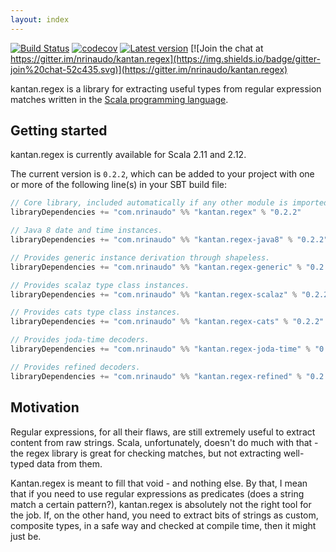 ```yaml
---
layout: index
---
```


[![Build Status](https://travis-ci.org/nrinaudo/kantan.regex.svg?branch=master)](https://travis-ci.org/nrinaudo/kantan.regex)
[![codecov](https://codecov.io/gh/nrinaudo/kantan.regex/branch/master/graph/badge.svg)](https://codecov.io/gh/nrinaudo/kantan.regex)
[![Latest version](https://index.scala-lang.org/nrinaudo/kantan.regex/kantan.regex/latest.svg)](https://index.scala-lang.org/nrinaudo/kantan.regex)
[![Join the chat at https://gitter.im/nrinaudo/kantan.regex](https://img.shields.io/badge/gitter-join%20chat-52c435.svg)](https://gitter.im/nrinaudo/kantan.regex)

kantan.regex is a library for extracting useful types from regular expression matches written in the
[Scala programming language](http://www.scala-lang.org).

## Getting started

kantan.regex is currently available for Scala 2.11 and 2.12.

The current version is `0.2.2`, which can be added to your project with one or more of the following line(s)
in your SBT build file:

```scala
// Core library, included automatically if any other module is imported.
libraryDependencies += "com.nrinaudo" %% "kantan.regex" % "0.2.2"

// Java 8 date and time instances.
libraryDependencies += "com.nrinaudo" %% "kantan.regex-java8" % "0.2.2"

// Provides generic instance derivation through shapeless.
libraryDependencies += "com.nrinaudo" %% "kantan.regex-generic" % "0.2.2"

// Provides scalaz type class instances.
libraryDependencies += "com.nrinaudo" %% "kantan.regex-scalaz" % "0.2.2"

// Provides cats type class instances.
libraryDependencies += "com.nrinaudo" %% "kantan.regex-cats" % "0.2.2"

// Provides joda-time decoders.
libraryDependencies += "com.nrinaudo" %% "kantan.regex-joda-time" % "0.2.2"

// Provides refined decoders.
libraryDependencies += "com.nrinaudo" %% "kantan.regex-refined" % "0.2.2"
```

## Motivation

Regular expressions, for all their flaws, are still extremely useful to extract content from raw strings. Scala,
unfortunately, doesn't do much with that - the regex library is great for checking matches, but not extracting
well-typed data from them.

Kantan.regex is meant to fill that void - and nothing else. By that, I mean that if you need to use regular expressions
as predicates (does a string match a certain pattern?), kantan.regex is absolutely not the right tool for the job. If,
on the other hand, you need to extract bits of strings as custom, composite types, in a safe way and checked at compile
time, then it might just be.
